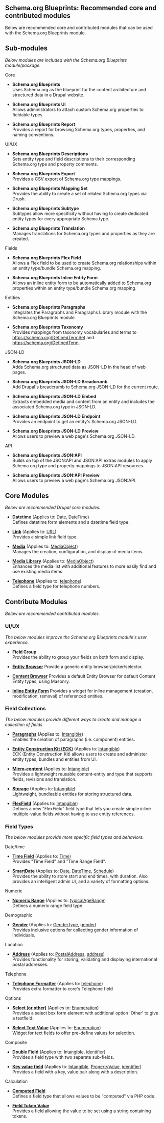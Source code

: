 Schema.org Blueprints: Recommended core and contributed modules
---------------------------------------------------------------

Below are recommended core and contributed modules that can be used with the Schema.org Blueprints module.

## Sub-modules

_Below modules are included with the Schema.org Blueprints module/package._

Core

- **Schema.org Blueprints**  
  Uses Schema.org as the blueprint for the content architecture and structured data in a Drupal website.

- **Schema.org Blueprints UI**  
  Allows administrators to attach custom Schema.org properties to fieldable types.

- **Schema.org Blueprints Report**  
  Provides a report for browsing Schema.org types, properties, and naming conventions.

UI/UX

- **Schema.org Blueprints Descriptions**  
  Sets entity type and field descriptions to their corresponding Schema.org type and property comments.

- **Schema.org Blueprints Export**  
  Provides a CSV export of Schema.org type mappings.

- **Schema.org Blueprints Mapping Set**  
  Provides the ability to create a set of related Schema.org types via Drush.

- **Schema.org Blueprints Subtype**  
  Subtypes allow more specificity without having to create dedicated entity types for every appropriate Schema.type.

- **Schema.org Blueprints Translation**  
  Manages translations for Schema.org types and properties as they are created.

Fields

- **Schema.org Blueprints Flex Field**  
  Allows a Flex field to be used to create Schema.org relationships within an entity type/bundle Schema.org mapping.

- **Schema.org Blueprints Inline Entity Form**  
  Allows an inline entity form to be automatically added to Schema.org properties within an entity type/bundle Schema.org mapping.

Entities

- **Schema.org Blueprints Paragraphs**  
  Integrates the Paragraphs and Paragraphs Library module with the Schema.org Blueprints module.

- **Schema.org Blueprints Taxonomy**  
  Provides mappings from taxonomy vocabularies and terms to https://schema.org/DefinedTermSet and https://schema.org/DefinedTerm.

JSON-LD 

- **Schema.org Blueprints JSON-LD**  
  Adds Schema.org structured data as JSON-LD in the head of web pages.

- **Schema.org Blueprints JSON-LD Breadcrumb**  
  Add Drupal's breadcrumb to Schema.org JSON-LD for the current route.

- **Schema.org Blueprints JSON-LD Embed**  
  Extracts embedded media and content from an entity and includes the associated Schema.org type in JSON-LD.

- **Schema.org Blueprints JSON-LD Endpoint**  
  Provides an endpoint to get an entity's Schema.org JSON-LD.

- **Schema.org Blueprints JSON-LD Preview**  
  Allows users to preview a web page's Schema.org JSON-LD.

API

- **Schema.org Blueprints JSON:API**  
  Builds on top of the JSON:API and JSON:API extras modules to apply Schema.org type and property mappings to JSON:API resources.

- **Schema.org Blueprints JSON:API Preview**  
  Allows users to preview a web page's Schema.org JSON:API.

## Core Modules

_Below are recommended Drupal core modules._

- **[Datetime](https://www.drupal.org/docs/8/core/modules/datetime)**
  (Applies to: [Date](https://schema.org/Date), [DateTime](https://schema.org/DateTime))  
  Defines datetime form elements and a datetime field type.

- **[Link](https://www.drupal.org/docs/8/core/modules/link)**
  (Applies to: [URL](https://schema.org/URL))  
  Provides a simple link field type.

- **[Media](https://www.drupal.org/docs/8/core/modules/media)**
  (Applies to: [MediaObject](https://schema.org/MediaObject))  
  Manages the creation, configuration, and display of media items.

- **[Media Library](https://www.drupal.org/docs/8/core/modules/media_library)**
  (Applies to: [MediaObject](https://schema.org/MediaObject))  
  Enhances the media list with additional features to more easily find and use existing media items.

- **[Telephone](https://www.drupal.org/docs/8/core/modules/telephone)**
  (Applies to: [telephone](https://schema.org/telephone))  
  Defines a field type for telephone numbers.

## Contribute Modules

_Below are recommended contributed modules._

### UI/UX

_The below modules improve the Schema.org Blueprints module's user experience._

- **[Field Group](https://www.drupal.org/project/field_group)**  
  Provides the ability to group your fields on both form and display.

- **[Entity Browser](https://www.drupal.org/project/entity_browser)**
  Provide a generic entity browser/picker/selector.

- **[Content Browser](https://www.drupal.org/project/content_browser)**
  Provides a default Entity Browser for default Content Entity types, using Masonry.

- **[Inline Entity Form](https://www.drupal.org/project/inline_entity_form)** 
  Provides a widget for inline management (creation, modification, removal) of referenced entities.

### Field Collections

_The below modules provide different ways to create and manage a collection of fields._

- **[Paragraphs](https://www.drupal.org/project/paragraphs)**
  (Applies to: [Intangible](https://schema.org/Intangible))  
  Enables the creation of paragraphs (i.e. component) entities.

- **[Entity Construction Kit (ECK)](https://www.drupal.org/project/eck)**
  (Applies to: [Intangible](https://schema.org/Intangible))  
  ECK (Entity Construction Kit) allows users to create and administer entity types, bundles and entities from UI.

- **[Micro-content](https://www.drupal.org/project/microcontent)**
  (Applies to: [Intangible](https://schema.org/Intangible))  
  Provides a lightweight reusable content-entity and type that supports fields, revisions and translation.

- **[Storage](https://www.drupal.org/project/storage)**
  (Applies to: [Intangible](https://schema.org/Intangible))  
  Lightweight, bundleable entities for storing structured data.

- **[FlexField](https://www.drupal.org/project/flexfield)**
  (Applies to: [Intangible](https://schema.org/Intangible))  
  Defines a new "FlexField" field type that lets you create simple inline multiple-value fields without having to use entity references.

### Field Types

_The below modules provide more specific field types and behaviors._

Date/time

- **[Time Field](https://www.drupal.org/project/time_field)**
  (Applies to: [Time](https://schema.org/Time))  
  Provides "Time Field" and "Time Range Field".

- **[SmartDate](https://www.drupal.org/project/smart_date)**
  (Applies to: [Date](https://schema.org/Date), [DateTime](https://schema.org/DateTime), [Schedule](https://schema.org/Schedule))  
  Provides the ability to store start and end times, with duration. Also provides an intelligent admin UI, and a variety of formatting options.

Numeric

- **[Numeric Range](https://www.drupal.org/project/range)** 
  (Applies to: [typicalAgeRange](https://schema.org/typicalAgeRange))  
  Defines a numeric range field type.

Demographic

- **[Gender](https://www.drupal.org/project/gender)**
  (Applies to: [GenderType](https://schema.org/GenderType), [gender](https://schema.org/gender))  
  Provides inclusive options for collecting gender information of individuals.

Location

- **[Address](https://www.drupal.org/project/address)**
  (Applies to: [PostalAddress](https://schema.org/PostalAddress), [address](https://schema.org/address))  
  Provides functionality for storing, validating and displaying international postal addresses.

Telephone

- **[Telephone Formatter](https://www.drupal.org/project/telephone_formatter)**
  (Applies to: [telephone](https://schema.org/telephone))  
  Provides extra formatter to core's Telephone field

Options

- **[Select (or other)](https://www.drupal.org/project/select_or_other)**
  (Applies to: [Enumeration](https://schema.org/Enumeration))  
  Provides a select box form element with additional option 'Other' to give a textfield.

- **[Select Text Value](https://www.drupal.org/project/select_text_value)**
  (Applies to: [Enumeration](https://schema.org/Enumeration))  
  Widget for text fields to offer pre-define values for selection.

Composite

- **[Double Field](https://www.drupal.org/project/double_field)**
  (Applies to: [Intangible](https://schema.org/Intangible), [identifier](https://schema.org/identifier))  
  Provides a field type with two separate sub-fields.

- **[Key value field](https://www.drupal.org/project/key_value_field)**
  (Applies to: [Intangible](https://schema.org/Intangible), [PropertyValue](https://schema.org/PropertyValue), [identifier](https://schema.org/identifier))   
  Provides a field with a key, value pair along with a description.

Calculation

- **[Computed Field](https://www.drupal.org/project/computed_field)**  
  Defines a field type that allows values to be "computed" via PHP code.

- **[Field Token Value](https://www.drupal.org/project/field_token_value)**  
  Provides a field allowing the value to be set using a string containing tokens.
